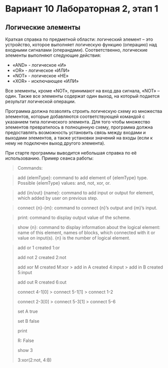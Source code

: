# Вариант 10 Лабораторная 2, этап 1

## Логические элементы
Краткая справка по предметной области: логический элемент – это устройство, которое выполняет логическую функцию (операцию) над входными сигналами (операндами).
Соответственно, логические элементы выполняют следующие действия:
* «AND» - логическое «И»
* «OR» - логическое «ИЛИ»
* «NOT» - логическое «НЕ»
* «XOR» - исключающее «ИЛИ»

Все элементы, кроме «NOT», принимают на вход два сигнала, «NOT» – один. Также все элементы содержат один выход, на который подается результат логической операции.

Программа должна позволять строить логическую схему из множества элементов, которые добавляются соответствующей командой с указанием типа логического элемента. Для того чтобы множество элементов превратилось в полноценную схему, программа должна предоставлять возможность установить связь между входами и выходами элементов, а также установки значений на входы (если к нему не подключен выход другого элемента).

При старте программы выводится небольшая справка по её использованию. Пример сеанса работы:

> Commands:

> add {elemType}: command to add element of {elemType} type. Possible {elemType} values: and, not, xor, or.

>add {in/out} {name}: command to add input or output for element, which added by user on previous step.

>connect {n}-{m}: command to connect {n}’s output and {m}’s input.

>print: command to display output value of the scheme.

>show {n}: command to display information about the logical element: name of this element, names of blocks, which connected with it or value on input(s). {n} is the number of logical element.

> add or 1 created 1:or
>
> add not 2 created 2:not
>
> add xor M created M:xor > add in A created 4:input > add in B created 5:input
>
> add out R created 6:out
>
> connect 4-1[0] > connect 5-1[1] > connect 1-2
>
> connect 2-3[0] > connect 5-3[1] > connect 5-6
>
> set A true
>
> set B false
>
> print
>
>R: False
>
> show 3 
>
>3:xor(2:not, 4:B)
